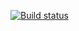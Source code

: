 [![Build status](https://ci.appveyor.com/api/projects/status/6q7xh8omdhvyyrwo?svg=true)](https://ci.appveyor.com/project/EvaGribova/vebselenide)